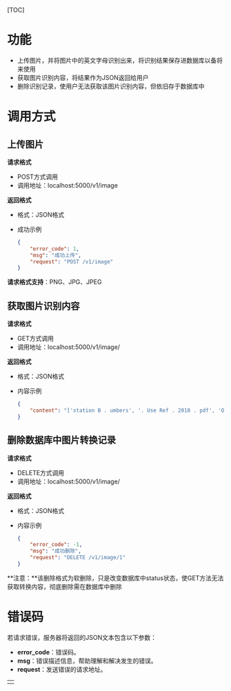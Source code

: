 [TOC]

# 功能

- 上传图片，并将图片中的英文字母识别出来，将识别结果保存进数据库以备将来使用
- 获取图片识别内容，将结果作为JSON返回给用户
- 删除识别记录，使用户无法获取该图片识别内容，但依旧存于数据库中

# 调用方式

## 上传图片

**请求格式**

- POST方式调用
- 调用地址：localhost:5000/v1/image

**返回格式**

- 格式：JSON格式

- 成功示例

  ```json
  {
      "error_code": 1,
      "msg": "成功上传",
      "request": "POST /v1/image"
  }
  ```

**请求格式支持**：PNG、JPG、JPEG

## 获取图片识别内容

**请求格式**

- GET方式调用
- 调用地址：localhost:5000/v1/image/<uid>

**返回格式**

- 格式：JSON格式

- 内容示例

  ```json
  {
      "content": "['station B . umbers', '. Use Ref . 2018 . pdf', 'OOK', 'REE5 Rah', 'Q SR', '13248-aa1ti9 , , , , , , , , , , , , , , , , , AI 2 % 0FPA58', 't 0 T19E7 EA , , , , , , , , , , , , , B50 -', 'F : * * 1851 2z4', 'VPF6-NR4U-YY64-8KQT-07LE-BXFZ', 'ERSE', 'EO', 'KYg', 'BeA : ta Macintosh HD \" &', '2ia', 'F = E0RELBIFFREB', 'Fa R . ?', 'EA ERRR F , , , h']"
  }
  ```

## 删除数据库中图片转换记录

**请求格式**

- DELETE方式调用
- 调用地址：localhost:5000/v1/image/<uid>

**返回格式**

- 格式：JSON格式

- 内容示例

  ```json
  {
      "error_code": -1,
      "msg": "成功删除",
      "request": "DELETE /v1/image/1"
  }
  ```

**注意：**该删除格式为软删除，只是改变数据库中status状态，使GET方法无法获取转换内容，彻底删除需在数据库中删除

# 错误码

若请求错误，服务器将返回的JSON文本包含以下参数：

- **error_code**：错误码。
- **msg**：错误描述信息，帮助理解和解决发生的错误。
- **request**：发送错误的请求地址。

|      |
| ---- |
|      |